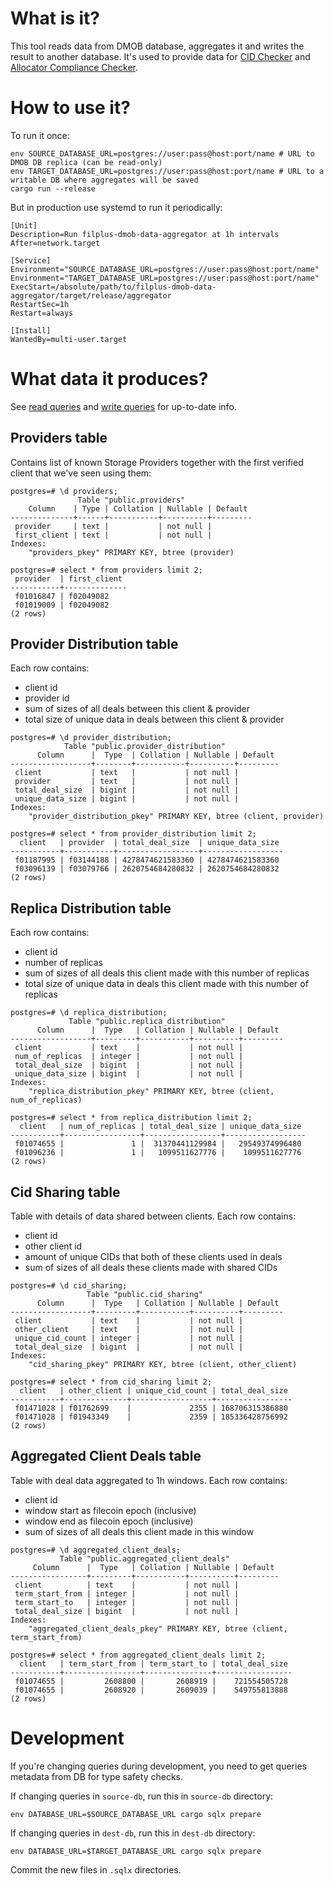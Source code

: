 # What is it?

This tool reads data from DMOB database, aggregates it and writes the result to another database. It's used to provide data for [CID Checker](https://github.com/fidlabs/filplus-checker) and [Allocator Compliance Checker](https://github.com/fidlabs/allocator-compliance-checker).

# How to use it?

To run it once:

```
env SOURCE_DATABASE_URL=postgres://user:pass@host:port/name # URL to DMOB DB replica (can be read-only)
env TARGET_DATABASE_URL=postgres://user:pass@host:port/name # URL to a writable DB where aggregates will be saved
cargo run --release
```

But in production use systemd to run it periodically:
```
[Unit]
Description=Run filplus-dmob-data-aggregator at 1h intervals
After=network.target

[Service]
Environment="SOURCE_DATABASE_URL=postgres://user:pass@host:port/name"
Environment="TARGET_DATABASE_URL=postgres://user:pass@host:port/name"
ExecStart=/absolute/path/to/filplus-dmob-data-aggregator/target/release/aggregator
RestartSec=1h
Restart=always

[Install]
WantedBy=multi-user.target
```

# What data it produces?

See [read queries](./source-db/src/fetchable.rs) and [write queries](./dest-db/src/writable.rs) for up-to-date info.


## Providers table

Contains list of known Storage Providers together with the first verified client that we've seen using them:

```
postgres=# \d providers;
               Table "public.providers"
    Column    | Type | Collation | Nullable | Default 
--------------+------+-----------+----------+---------
 provider     | text |           | not null | 
 first_client | text |           | not null | 
Indexes:
    "providers_pkey" PRIMARY KEY, btree (provider)

postgres=# select * from providers limit 2;
 provider  | first_client 
-----------+--------------
 f01016847 | f02049082
 f01019009 | f02049082
(2 rows)
```

## Provider Distribution table

Each row contains:
* client id
* provider id
* sum of sizes of all deals between this client & provider
* total size of unique data in deals between this client & provider

```
postgres=# \d provider_distribution;
            Table "public.provider_distribution"
      Column      |  Type  | Collation | Nullable | Default 
------------------+--------+-----------+----------+---------
 client           | text   |           | not null | 
 provider         | text   |           | not null | 
 total_deal_size  | bigint |           | not null | 
 unique_data_size | bigint |           | not null | 
Indexes:
    "provider_distribution_pkey" PRIMARY KEY, btree (client, provider)

postgres=# select * from provider_distribution limit 2;
  client   | provider  | total_deal_size  | unique_data_size 
-----------+-----------+------------------+------------------
 f01187995 | f03144188 | 4278474621583360 | 4278474621583360
 f03096139 | f03079766 | 2620754684280832 | 2620754684280832
(2 rows)
```

## Replica Distribution table

Each row contains:
* client id
* number of replicas
* sum of sizes of all deals this client made with this number of replicas
* total size of unique data in deals this client made with this number of replicas


```
postgres=# \d replica_distribution;
             Table "public.replica_distribution"
      Column      |  Type   | Collation | Nullable | Default 
------------------+---------+-----------+----------+---------
 client           | text    |           | not null | 
 num_of_replicas  | integer |           | not null | 
 total_deal_size  | bigint  |           | not null | 
 unique_data_size | bigint  |           | not null | 
Indexes:
    "replica_distribution_pkey" PRIMARY KEY, btree (client, num_of_replicas)

postgres=# select * from replica_distribution limit 2;
  client   | num_of_replicas | total_deal_size | unique_data_size 
-----------+-----------------+-----------------+------------------
 f01074655 |               1 |  31370441129984 |   29549374996480
 f01096236 |               1 |   1099511627776 |    1099511627776
(2 rows)
```

## Cid Sharing table

Table with details of data shared between clients. Each row contains:
* client id
* other client id
* amount of unique CIDs that both of these clients used in deals
* sum of sizes of all deals these clients made with shared CIDs

```
postgres=# \d cid_sharing;
                 Table "public.cid_sharing"
      Column      |  Type   | Collation | Nullable | Default 
------------------+---------+-----------+----------+---------
 client           | text    |           | not null | 
 other_client     | text    |           | not null | 
 unique_cid_count | integer |           | not null | 
 total_deal_size  | bigint  |           | not null | 
Indexes:
    "cid_sharing_pkey" PRIMARY KEY, btree (client, other_client)

postgres=# select * from cid_sharing limit 2;
  client   | other_client | unique_cid_count | total_deal_size 
-----------+--------------+------------------+-----------------
 f01471028 | f01762699    |             2355 | 168706315386880
 f01471028 | f01943349    |             2359 | 185336428756992
(2 rows)
```

## Aggregated Client Deals table

Table with deal data aggregated to 1h windows. Each row contains:
* client id
* window start as filecoin epoch (inclusive)
* window end as filecoin epoch (inclusive)
* sum of sizes of all deals this client made in this window

```
postgres=# \d aggregated_client_deals;
           Table "public.aggregated_client_deals"
     Column      |  Type   | Collation | Nullable | Default 
-----------------+---------+-----------+----------+---------
 client          | text    |           | not null | 
 term_start_from | integer |           | not null | 
 term_start_to   | integer |           | not null | 
 total_deal_size | bigint  |           | not null | 
Indexes:
    "aggregated_client_deals_pkey" PRIMARY KEY, btree (client, term_start_from)

postgres=# select * from aggregated_client_deals limit 2;
  client   | term_start_from | term_start_to | total_deal_size 
-----------+-----------------+---------------+-----------------
 f01074655 |         2608800 |       2608919 |    721554505728
 f01074655 |         2608920 |       2609039 |    549755813888
(2 rows)
```

# Development

If you're changing queries during development, you need to get queries metadata from DB for type safety checks.

If changing queries in `source-db`, run this in `source-db` directory:
```
env DATABASE_URL=$SOURCE_DATABASE_URL cargo sqlx prepare
```

If changing queries in `dest-db`, run this in `dest-db` directory:
```
env DATABASE_URL=$TARGET_DATABASE_URL cargo sqlx prepare
```

Commit the new files in `.sqlx` directories.